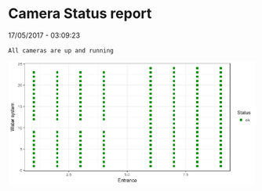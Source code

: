 Camera Status report
================
17/05/2017 - 03:09:23

    All cameras are up and running

![](camreport_files/figure-markdown_github/unnamed-chunk-2-1.png)
